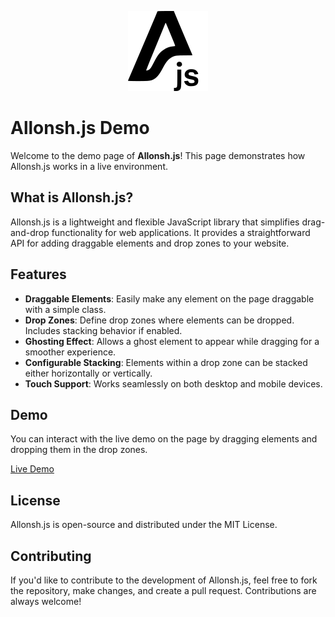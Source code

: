 <p align="center">
<picture>
<source
srcset="resources/logo-light.svg"
media="(prefers-color-scheme: dark)"
/>
<source
srcset="resources/logo-dark.svg"
media="(prefers-color-scheme: light)"
/>
<img src="resources/logo-dark.svg" alt="Allonsh.js logo"/>
</picture>
</p>

# Allonsh.js Demo

Welcome to the demo page of **Allonsh.js**! This page demonstrates how Allonsh.js works in a live environment.

## What is Allonsh.js?

Allonsh.js is a lightweight and flexible JavaScript library that simplifies drag-and-drop functionality for web applications. It provides a straightforward API for adding draggable elements and drop zones to your website.

## Features

- **Draggable Elements**: Easily make any element on the page draggable with a simple class.
- **Drop Zones**: Define drop zones where elements can be dropped. Includes stacking behavior if enabled.
- **Ghosting Effect**: Allows a ghost element to appear while dragging for a smoother experience.
- **Configurable Stacking**: Elements within a drop zone can be stacked either horizontally or vertically.
- **Touch Support**: Works seamlessly on both desktop and mobile devices.

## Demo 

You can interact with the live demo on the page by dragging elements and dropping them in the drop zones.

[Live Demo](https://satnam72.github.io/allonsh.js/)

## License

Allonsh.js is open-source and distributed under the MIT License.

## Contributing

If you'd like to contribute to the development of Allonsh.js, feel free to fork the repository, make changes, and create a pull request. Contributions are always welcome!
